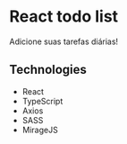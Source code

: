 
# React todo list

Adicione suas tarefas diárias!

## Technologies

- React
- TypeScript
- Axios
- SASS
- MirageJS
